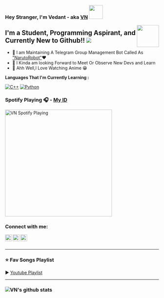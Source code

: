 ### Hey Stranger, I'm Vedant - aka [VN][github] <img src="https://raw.githubusercontent.com/MartinHeinz/MartinHeinz/master/wave.gif" width="45px">

<img src="https://64.media.tumblr.com/34784257378ce2c51675599159735772/tumblr_nd3b8i2gL01sedjuto1_400.gifv" align="right" width="72"/>

## I'm a Student, Programming Aspirant, and Currently New to Github!! ![](https://ProfileVisits-badge.glitch.me/badge?page_id=Vedant-vn)

- 🔰 I am Maintaining A Telegram Group Management Bot Called As ["NarutoRobot"][Naruto]❤
- 🔰 I Kinda am looking Forward to Meet Or Observe New Devs and Learn
- 🔰 Ahh Well,I Love Watching Anime 😁

**Languages That I'm Currently Learning :**

[![C++](https://img.shields.io/badge/-C++-%232c3e50?style=flat-square&logo=C++)](https://isocpp.org)
[![Python](https://img.shields.io/badge/-Python-%232c3e50?style=flat-square&logo=python)](https://python.org)

### Spotify Playing 🎧 - [My ID][Spotify]

[<img src="https://now-playing-codestackr.vercel.app/api/spotify-playing" alt="VN Spotify Playing" width="350" />](https://open.spotify.com/user/5goco7v2ndzwifzuvqv4x93qy)

### Connect with me:
[<img align="left" alt="VN | Telegram" width="22px" src="https://cdn.jsdelivr.net/npm/simple-icons@3.13.0/icons/telegram.svg" />][Telegram]
[<img align="left" alt="VN | YouTube" width="22px" src="https://cdn.jsdelivr.net/npm/simple-icons@v3/icons/youtube.svg" />][youtube]
[<img align="left" alt="VN | MAL" width="22px" src="https://cdn.jsdelivr.net/npm/simple-icons@3.13.0/icons/crunchyroll.svg" />][MAL]

<br />

<br />

---

### ⭐ Fav Songs Playlist

▶ [Youtube Playlist](https://www.youtube.com/playlist?list=PL6E2GmWufsArximvOKyoR533M3dLK8ogn)

---
### ![VN's github stats](https://github-readme-stats.vercel.app/api?username=Vedant-VN&show_icons=true&theme=radical&hide_title=true)

</details>

[github]: https://github.com/Vedant-VN
[Telegram]: https://t.me/Vedant_VN
[youtube]: https://www.youtube.com/channel/UCZco-dPIALFmA8P1tdSYieQ
[MAL]: https://myanimelist.net/profile/VEDANT_VN_
[Youtube Playlist]: https://www.youtube.com/playlist?list=PL6E2GmWufsArximvOKyoR533M3dLK8ogn
[Naruto]: https://t.me/NarutoRobot
[Spotify]: https://open.spotify.com/user/5goco7v2ndzwifzuvqv4x93qy

